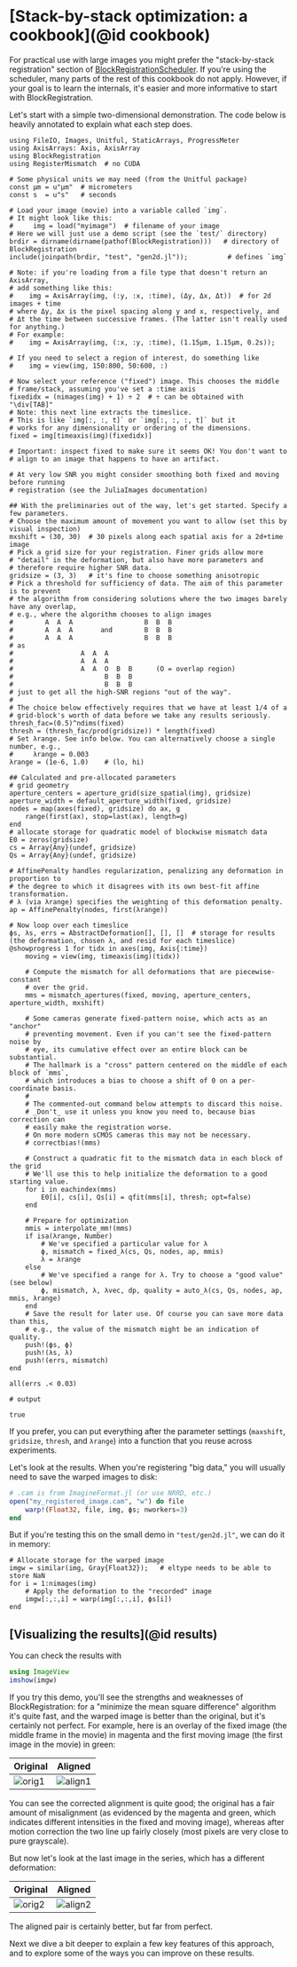 # [Stack-by-stack optimization: a cookbook](@id cookbook)

For practical use with large images you might prefer the "stack-by-stack registration"
section of
[BlockRegistrationScheduler](https://github.com/HolyLab/BlockRegistrationScheduler).
If you're using the scheduler, many parts of the rest of this cookbook
do not apply.
However, if your goal is to learn the internals, it's easier and more informative to start with BlockRegistration.

Let's start with a simple two-dimensional demonstration.
The code below is heavily annotated to explain what each step does.

```jldoctest cookbook; filter=[r"Planning.*", r"Progress.*"]
using FileIO, Images, Unitful, StaticArrays, ProgressMeter
using AxisArrays: Axis, AxisArray
using BlockRegistration
using RegisterMismatch  # no CUDA

# Some physical units we may need (from the Unitful package)
const μm = u"μm"  # micrometers
const s  = u"s"   # seconds

# Load your image (movie) into a variable called `img`.
# It might look like this:
#     img = load("myimage")  # filename of your image
# Here we will just use a demo script (see the `test/` directory)
brdir = dirname(dirname(pathof(BlockRegistration)))   # directory of BlockRegistration
include(joinpath(brdir, "test", "gen2d.jl"));          # defines `img`

# Note: if you're loading from a file type that doesn't return an AxisArray,
# add something like this:
#    img = AxisArray(img, (:y, :x, :time), (Δy, Δx, Δt))  # for 2d images + time
# where Δy, Δx is the pixel spacing along y and x, respectively, and
# Δt the time between successive frames. (The latter isn't really used for anything.)
# For example:
#    img = AxisArray(img, (:x, :y, :time), (1.15μm, 1.15μm, 0.2s));

# If you need to select a region of interest, do something like
#    img = view(img, 150:800, 50:600, :)

# Now select your reference ("fixed") image. This chooses the middle
# frame/stack, assuming you've set a :time axis
fixedidx = (nimages(img) + 1) ÷ 2  # ÷ can be obtained with "\div[TAB]"
# Note: this next line extracts the timeslice.
# This is like `img[:, :, t]` or `img[:, :, :, t]` but it
# works for any dimensionality or ordering of the dimensions.
fixed = img[timeaxis(img)(fixedidx)]

# Important: inspect fixed to make sure it seems OK! You don't want to
# align to an image that happens to have an artifact.

# At very low SNR you might consider smoothing both fixed and moving before running
# registration (see the JuliaImages documentation)

## With the preliminaries out of the way, let's get started. Specify a few parameters.
# Choose the maximum amount of movement you want to allow (set this by visual inspection)
mxshift = (30, 30)  # 30 pixels along each spatial axis for a 2d+time image
# Pick a grid size for your registration. Finer grids allow more
# "detail" in the deformation, but also have more parameters and
# therefore require higher SNR data.
gridsize = (3, 3)   # it's fine to choose something anisotropic
# Pick a threshold for sufficiency of data. The aim of this parameter is to prevent
# the algorithm from considering solutions where the two images barely have any overlap,
# e.g., where the algorithm chooses to align images
#        A  A  A                  B  B  B
#        A  A  A       and        B  B  B
#        A  A  A                  B  B  B
# as
#                 A  A  A
#                 A  A  A
#                 A  A  O  B  B      (O = overlap region)
#                       B  B  B
#                       B  B  B
# just to get all the high-SNR regions "out of the way".
#
# The choice below effectively requires that we have at least 1/4 of a
# grid-block's worth of data before we take any results seriously.
thresh_fac=(0.5)^ndims(fixed)
thresh = (thresh_fac/prod(gridsize)) * length(fixed)
# Set λrange. See info below. You can alternatively choose a single number, e.g.,
#     λrange = 0.003
λrange = (1e-6, 1.0)    # (lo, hi)

## Calculated and pre-allocated parameters
# grid geometry
aperture_centers = aperture_grid(size_spatial(img), gridsize)
aperture_width = default_aperture_width(fixed, gridsize)
nodes = map(axes(fixed), gridsize) do ax, g
    range(first(ax), stop=last(ax), length=g)
end
# allocate storage for quadratic model of blockwise mismatch data
E0 = zeros(gridsize)
cs = Array{Any}(undef, gridsize)
Qs = Array{Any}(undef, gridsize)

# AffinePenalty handles regularization, penalizing any deformation in proportion to
# the degree to which it disagrees with its own best-fit affine transformation.
# λ (via λrange) specifies the weighting of this deformation penalty.
ap = AffinePenalty(nodes, first(λrange))

# Now loop over each timeslice
ϕs, λs, errs = AbstractDeformation[], [], []  # storage for results (the deformation, chosen λ, and resid for each timeslice)
@showprogress 1 for tidx in axes(img, Axis{:time})
    moving = view(img, timeaxis(img)(tidx))

    # Compute the mismatch for all deformations that are piecewise-constant
    # over the grid.
    mms = mismatch_apertures(fixed, moving, aperture_centers, aperture_width, mxshift)

    # Some cameras generate fixed-pattern noise, which acts as an "anchor"
    # preventing movement. Even if you can't see the fixed-pattern noise by
    # eye, its cumulative effect over an entire block can be substantial.
    # The hallmark is a "cross" pattern centered on the middle of each block of `mms`,
    # which introduces a bias to choose a shift of 0 on a per-coordinate basis.
    #
    # The commented-out command below attempts to discard this noise.
    # _Don't_ use it unless you know you need to, because bias correction can
    # easily make the registration worse.
    # On more modern sCMOS cameras this may not be necessary.
    # correctbias!(mms)

    # Construct a quadratic fit to the mismatch data in each block of the grid
    # We'll use this to help initialize the deformation to a good starting value.
    for i in eachindex(mms)
        E0[i], cs[i], Qs[i] = qfit(mms[i], thresh; opt=false)
    end

    # Prepare for optimization
    mmis = interpolate_mm!(mms)
    if isa(λrange, Number)
        # We've specified a particular value for λ
        ϕ, mismatch = fixed_λ(cs, Qs, nodes, ap, mmis)
        λ = λrange
    else
        # We've specified a range for λ. Try to choose a "good value" (see below)
        ϕ, mismatch, λ, λvec, dp, quality = auto_λ(cs, Qs, nodes, ap, mmis, λrange)
    end
    # Save the result for later use. Of course you can save more data than this,
    # e.g., the value of the mismatch might be an indication of quality.
    push!(ϕs, ϕ)
    push!(λs, λ)
    push!(errs, mismatch)
end

all(errs .< 0.03)

# output

true
```

If you prefer, you can put everything after the parameter settings
(`maxshift`, `gridsize`, `thresh`, and `λrange`) into a function that
you reuse across experiments.

Let's look at the results.
When you're registering "big data," you will usually need to save the warped images to disk:

```julia
# .cam is from ImagineFormat.jl (or use NRRD, etc.)
open("my_registered_image.cam", "w") do file
    warp!(Float32, file, img, ϕs; nworkers=3)
end
```

But if you're testing this on the small demo in `"test/gen2d.jl"`, we can do it in memory:

```jldoctest cookbook; filter="\".*"
# Allocate storage for the warped image
imgw = similar(img, Gray{Float32});   # eltype needs to be able to store NaN
for i = 1:nimages(img)
    # Apply the deformation to the "recorded" image
    imgw[:,:,i] = warp(img[:,:,i], ϕs[i])
end
```

## [Visualizing the results](@id results)

You can check the results with

```julia
using ImageView
imshow(imgw)
```

If you try this demo, you'll see the strengths and weaknesses of BlockRegistration:
for a "minimize the mean square difference" algorithm it's quite fast,
and the warped image is better than the original, but it's certainly not perfect.
For example, here is an overlay of the fixed image (the middle frame in the movie) in magenta and the first moving image (the first image in the movie) in green:

|  Original  |  Aligned  |
| ---------- | --------- |
| ![orig1](assets/original1.png) | ![align1](assets/aligned1.png) |

You can see the corrected alignment is quite good; the original has a fair amount of misalignment (as evidenced by the magenta and green, which indicates different intensities in the fixed and moving image), whereas after motion correction the two line up fairly closely (most pixels are very close to pure grayscale).

But now let's look at the last image in the series, which has a different deformation:

|  Original  |  Aligned  |
| ---------- | --------- |
| ![orig2](assets/original2.png) | ![align2](assets/aligned2.png) |

The aligned pair is certainly better, but far from perfect.

Next we dive a bit deeper to explain a few key features of this approach,
and to explore some of the ways you can improve on these results.
